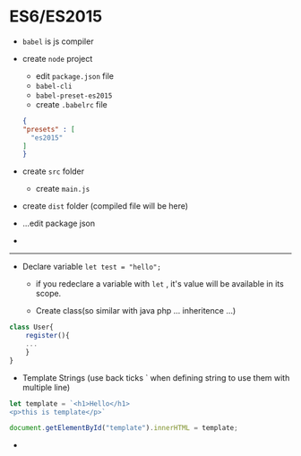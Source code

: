 # ES6/ES2015	

* `babel` is js compiler
* create `node` project
  * edit `package.json` file
  * `babel-cli`
  * `babel-preset-es2015`
  * create `.babelrc` file

  ```json
  {
  "presets" : [
  	"es2015"	
  ]
  }
  ```
* create `src` folder
  * create `main.js`

* create `dist` folder (compiled file will be here)
* ...edit package json 
* ​
---
* Declare variable `let test = "hello";`
  * if you redeclare a variable with `let` , it's value will be available in its scope.	

  * Create class(so similar with java php ... inheritence ...)

```javascript
class User{
	register(){
	...
	}
}
```

* Template Strings (use back ticks ` when defining  string to use them with multiple line)	

```javascript
let template = `<h1>Hello</h1>
<p>this is template</p>`

document.getElementById("template").innerHTML = template;
```

* ​

​		